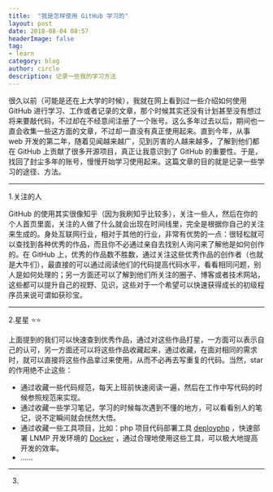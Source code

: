 ```yaml
---
title:  "我是怎样使用 GitHub 学习的"
layout: post
date: 2018-08-04 08:57
headerImage: false
tag:
- learn
category: blog
author: circle
description: 记录一些我的学习方法
---
```

很久以前（可能是还在上大学的时候），我就在网上看到过一些介绍如何使用 GitHub 进行学习、工作或者记录的文章，那个时候其实还没有计划甚至没有想过将来要敲代码，不过却在不经意间注册了一个账号。这么多年过去以后，期间也一直会收集一些这方面的文章，不过却一直没有真正使用起来。直到今年，从事 web 开发的第二年，随着见闻越来越广，见到厉害的人越来越多，了解到他们都在 GitHub 上贡献了很多开源项目，真正让我意识到了 GitHub 的重要性。于是，找回了封尘多年的账号，慢慢开始学习使用起来。这篇文章的目的就是记录一些学习的途径、方法。

---
1.关注的人

GitHub 的使用其实很像知乎（因为我刷知乎比较多），关注一些人，然后在你的个人首页里面，关注的人做了什么就会出现在时间线里，完全是根据你自己的关注来生成的。身处互联网行业，相对于其他的行业，非常有优势的一点：很轻松就可以查找到各种优秀的作品，而且你不必通过亲自去找别人询问来了解他是如何创作的。在 GitHub 上，优秀的作品数不胜数，通过关注这些优秀作品的创作者（也就是大牛们），最直接的可以通过阅读他们的代码提高代码水平，看看相同问题，别人是如何处理的；另一方面还可以了解到他们所关注的圈子、博客或者技术网站，这些都可以提升自己的视野、见识，这些对于一个希望可以快速获得成长的初级程序员来说可谓如获珍宝。

---
2.星星 ⭐⭐

上面提到的我们可以快速查到优秀作品，通过对这些作品打星，一方面可以表示自己的认可，另一方面还可以将这些作品收藏起来，通过收藏，在面对相同的需求时，就可以直接将这些作品拿过来使用，从而不必再去写重复的代码。当然，star 的作用绝不止这些：

* 通过收藏一些代码规范，每天上班前快速阅读一遍，然后在工作中写代码的时候参照规范来实现。
* 通过收藏一些学习笔记，学习的时候每次遇到不懂的地方，可以看看别人的笔记，说不定瞬间就会恍然大悟。
* 通过收藏一些工具项目，比如：php 项目代码部署工具 [deployphp](https://github.com/deployphp/deployer) ，快速部署 LNMP 开发环境的 [Docker](https://github.com/helingfeng/Docker-LNMP) ，通过合理地使用这些工具，可以极大地提高开发的效率。
* ......

---
3.
